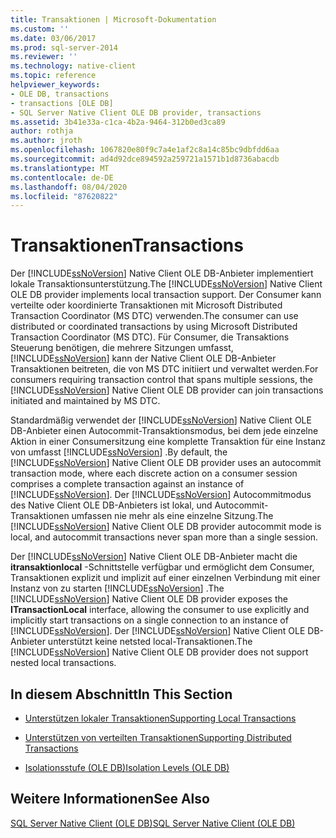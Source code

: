```yaml
---
title: Transaktionen | Microsoft-Dokumentation
ms.custom: ''
ms.date: 03/06/2017
ms.prod: sql-server-2014
ms.reviewer: ''
ms.technology: native-client
ms.topic: reference
helpviewer_keywords:
- OLE DB, transactions
- transactions [OLE DB]
- SQL Server Native Client OLE DB provider, transactions
ms.assetid: 3b41e33a-c1ca-4b2a-9464-312b0ed3ca89
author: rothja
ms.author: jroth
ms.openlocfilehash: 1067820e80f9c7a4e1af2c8a14c85bc9dbfdd6aa
ms.sourcegitcommit: ad4d92dce894592a259721a1571b1d8736abacdb
ms.translationtype: MT
ms.contentlocale: de-DE
ms.lasthandoff: 08/04/2020
ms.locfileid: "87620822"
---
```

# <a name="transactions"></a><span data-ttu-id="c90a6-102">Transaktionen</span><span class="sxs-lookup"><span data-stu-id="c90a6-102">Transactions</span></span>
  <span data-ttu-id="c90a6-103">Der [!INCLUDE[ssNoVersion](../../includes/ssnoversion-md.md)] Native Client OLE DB-Anbieter implementiert lokale Transaktionsunterstützung.</span><span class="sxs-lookup"><span data-stu-id="c90a6-103">The [!INCLUDE[ssNoVersion](../../includes/ssnoversion-md.md)] Native Client OLE DB provider implements local transaction support.</span></span> <span data-ttu-id="c90a6-104">Der Consumer kann verteilte oder koordinierte Transaktionen mit Microsoft Distributed Transaction Coordinator (MS DTC) verwenden.</span><span class="sxs-lookup"><span data-stu-id="c90a6-104">The consumer can use distributed or coordinated transactions by using Microsoft Distributed Transaction Coordinator (MS DTC).</span></span> <span data-ttu-id="c90a6-105">Für Consumer, die Transaktions Steuerung benötigen, die mehrere Sitzungen umfasst, [!INCLUDE[ssNoVersion](../../includes/ssnoversion-md.md)] kann der Native Client OLE DB-Anbieter Transaktionen beitreten, die von MS DTC initiiert und verwaltet werden.</span><span class="sxs-lookup"><span data-stu-id="c90a6-105">For consumers requiring transaction control that spans multiple sessions, the [!INCLUDE[ssNoVersion](../../includes/ssnoversion-md.md)] Native Client OLE DB provider can join transactions initiated and maintained by MS DTC.</span></span>  
  
 <span data-ttu-id="c90a6-106">Standardmäßig verwendet der [!INCLUDE[ssNoVersion](../../includes/ssnoversion-md.md)] Native Client OLE DB-Anbieter einen Autocommit-Transaktionsmodus, bei dem jede einzelne Aktion in einer Consumersitzung eine komplette Transaktion für eine Instanz von umfasst [!INCLUDE[ssNoVersion](../../includes/ssnoversion-md.md)] .</span><span class="sxs-lookup"><span data-stu-id="c90a6-106">By default, the [!INCLUDE[ssNoVersion](../../includes/ssnoversion-md.md)] Native Client OLE DB provider uses an autocommit transaction mode, where each discrete action on a consumer session comprises a complete transaction against an instance of [!INCLUDE[ssNoVersion](../../includes/ssnoversion-md.md)].</span></span> <span data-ttu-id="c90a6-107">Der [!INCLUDE[ssNoVersion](../../includes/ssnoversion-md.md)] Autocommitmodus des Native Client OLE DB-Anbieters ist lokal, und Autocommit-Transaktionen umfassen nie mehr als eine einzelne Sitzung.</span><span class="sxs-lookup"><span data-stu-id="c90a6-107">The [!INCLUDE[ssNoVersion](../../includes/ssnoversion-md.md)] Native Client OLE DB provider autocommit mode is local, and autocommit transactions never span more than a single session.</span></span>  
  
 <span data-ttu-id="c90a6-108">Der [!INCLUDE[ssNoVersion](../../includes/ssnoversion-md.md)] Native Client OLE DB-Anbieter macht die **itransaktionlocal** -Schnittstelle verfügbar und ermöglicht dem Consumer, Transaktionen explizit und implizit auf einer einzelnen Verbindung mit einer Instanz von zu starten [!INCLUDE[ssNoVersion](../../includes/ssnoversion-md.md)] .</span><span class="sxs-lookup"><span data-stu-id="c90a6-108">The [!INCLUDE[ssNoVersion](../../includes/ssnoversion-md.md)] Native Client OLE DB provider exposes the **ITransactionLocal** interface, allowing the consumer to use explicitly and implicitly start transactions on a single connection to an instance of [!INCLUDE[ssNoVersion](../../includes/ssnoversion-md.md)].</span></span> <span data-ttu-id="c90a6-109">Der [!INCLUDE[ssNoVersion](../../includes/ssnoversion-md.md)] Native Client OLE DB-Anbieter unterstützt keine netsted local-Transaktionen.</span><span class="sxs-lookup"><span data-stu-id="c90a6-109">The [!INCLUDE[ssNoVersion](../../includes/ssnoversion-md.md)] Native Client OLE DB provider does not support nested local transactions.</span></span>  
  
## <a name="in-this-section"></a><span data-ttu-id="c90a6-110">In diesem Abschnitt</span><span class="sxs-lookup"><span data-stu-id="c90a6-110">In This Section</span></span>  
  
-   [<span data-ttu-id="c90a6-111">Unterstützen lokaler Transaktionen</span><span class="sxs-lookup"><span data-stu-id="c90a6-111">Supporting Local Transactions</span></span>](supporting-local-transactions.md)  
  
-   [<span data-ttu-id="c90a6-112">Unterstützen von verteilten Transaktionen</span><span class="sxs-lookup"><span data-stu-id="c90a6-112">Supporting Distributed Transactions</span></span>](supporting-distributed-transactions.md)  
  
-   [<span data-ttu-id="c90a6-113">Isolationsstufe &#40;OLE DB&#41;</span><span class="sxs-lookup"><span data-stu-id="c90a6-113">Isolation Levels &#40;OLE DB&#41;</span></span>](isolation-levels-ole-db.md)  
  
## <a name="see-also"></a><span data-ttu-id="c90a6-114">Weitere Informationen</span><span class="sxs-lookup"><span data-stu-id="c90a6-114">See Also</span></span>  
 [<span data-ttu-id="c90a6-115">SQL Server Native Client &#40;OLE DB&#41;</span><span class="sxs-lookup"><span data-stu-id="c90a6-115">SQL Server Native Client &#40;OLE DB&#41;</span></span>](../native-client/ole-db/sql-server-native-client-ole-db.md)  
  
  
